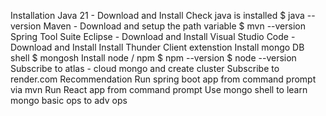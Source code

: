 Installation
Java 21 - Download and Install
Check java is installed
$ java --version
Maven - Download and setup the path variable $ mvn --version
Spring Tool Suite Eclipse - Download and Install
Visual Studio Code - Download and Install
Install Thunder Client extenstion
Install mongo DB shell
$ mongosh
Install node / npm
$ npm --version
$ node --version
Subscribe to atlas - cloud mongo and create cluster
Subscribe to render.com
Recommendation
Run spring boot app from command prompt via mvn
Run React app from command prompt
Use mongo shell to learn mongo basic ops to adv ops